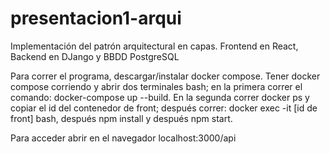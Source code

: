 # presentacion1-arqui
Implementación del patrón arquitectural en capas. Frontend en React, Backend en DJango y BBDD PostgreSQL

Para correr el programa, descargar/instalar docker compose. Tener docker compose corriendo y abrir dos terminales bash; en la primera correr el comando: docker-compose up --build.
En la segunda correr docker ps y copiar el id del contenedor de front; después correr: docker exec -it [id de front] bash, después npm install y después npm start.

Para acceder abrir en el navegador localhost:3000/api